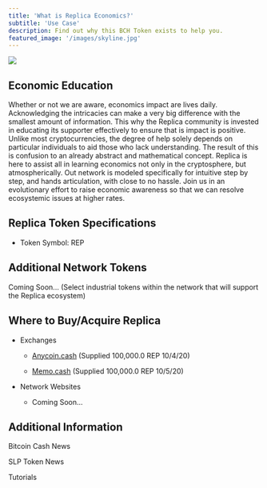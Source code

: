 ```yaml
---
title: 'What is Replica Economics?'
subtitle: 'Use Case'
description: Find out why this BCH Token exists to help you.
featured_image: '/images/skyline.jpg'
---
```


![](../images/replica_logo_2.jpeg)

## Economic Education

Whether or not we are aware, economics impact are lives daily. Acknowledging the intricacies can make a very big 		difference with the smallest amount of information. This why the Replica community is invested in educating its supporter effectively to ensure that is impact is positive. Unlike most cryptocurrencies, the degree of help solely depends on particular individuals to aid those who lack understanding. The result of this is confusion to an already abstract and mathematical concept. Replica is here to assist all in learning economics not only in the cryptosphere, but atmospherically. Out network is modeled specifically for intuitive step by step, and hands articulation, with close to no hassle. Join us in an evolutionary effort to raise economic awareness so that we can resolve ecosystemic issues at higher rates.


## Replica Token Specifications

+ Token Symbol: REP

## Additional Network Tokens

Coming Soon...
(Select industrial tokens within the network that will support the Replica ecosystem)


## Where to Buy/Acquire Replica

* Exchanges

  * [Anycoin.cash](https://www.anycoin.cash/)
   (Supplied 100,000.0 REP 10/4/20)
  
  * [Memo.cash](https://memo.cash/)
   (Supplied 100,000.0 REP 10/5/20)
  
* Network Websites

  * Coming Soon...
  
  
## Additional Information

Bitcoin Cash News

SLP Token News

Tutorials
